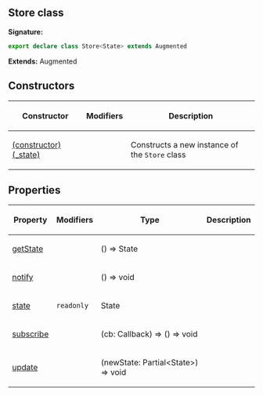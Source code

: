 
## Store class


**Signature:**

```typescript
export declare class Store<State> extends Augmented 
```
**Extends:** Augmented

## Constructors

<table><thead><tr><th>

Constructor


</th><th>

Modifiers


</th><th>

Description


</th></tr></thead>
<tbody><tr><td>

[(constructor)(\_state)](/reference/store/_constructor_.md)


</td><td>


</td><td>

Constructs a new instance of the `Store` class


</td></tr>
</tbody></table>

## Properties

<table><thead><tr><th>

Property


</th><th>

Modifiers


</th><th>

Type


</th><th>

Description


</th></tr></thead>
<tbody><tr><td>

[getState](/reference/store/getstate.md)


</td><td>


</td><td>

() =&gt; State


</td><td>


</td></tr>
<tr><td>

[notify](/reference/store/notify.md)


</td><td>


</td><td>

() =&gt; void


</td><td>


</td></tr>
<tr><td>

[state](/reference/store/state.md)


</td><td>

`readonly`


</td><td>

State


</td><td>


</td></tr>
<tr><td>

[subscribe](/reference/store/subscribe.md)


</td><td>


</td><td>

(cb: Callback) =&gt; () =&gt; void


</td><td>


</td></tr>
<tr><td>

[update](/reference/store/update.md)


</td><td>


</td><td>

(newState: Partial&lt;State&gt;) =&gt; void


</td><td>


</td></tr>
</tbody></table>
